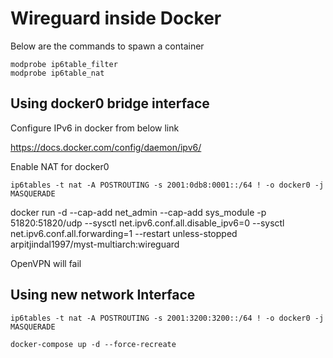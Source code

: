 # Wireguard inside Docker

Below are the commands to spawn a container

```
modprobe ip6table_filter
modprobe ip6table_nat
```

## Using docker0 bridge interface

Configure IPv6 in docker from below link

https://docs.docker.com/config/daemon/ipv6/

Enable NAT for docker0

```
ip6tables -t nat -A POSTROUTING -s 2001:0db8:0001::/64 ! -o docker0 -j MASQUERADE
```

docker run -d --cap-add net_admin --cap-add sys_module -p 51820:51820/udp --sysctl net.ipv6.conf.all.disable_ipv6=0 --sysctl net.ipv6.conf.all.forwarding=1 --restart unless-stopped arpitjindal1997/myst-multiarch:wireguard

OpenVPN will fail 

## Using new network Interface

```
ip6tables -t nat -A POSTROUTING -s 2001:3200:3200::/64 ! -o docker0 -j MASQUERADE

docker-compose up -d --force-recreate

```

